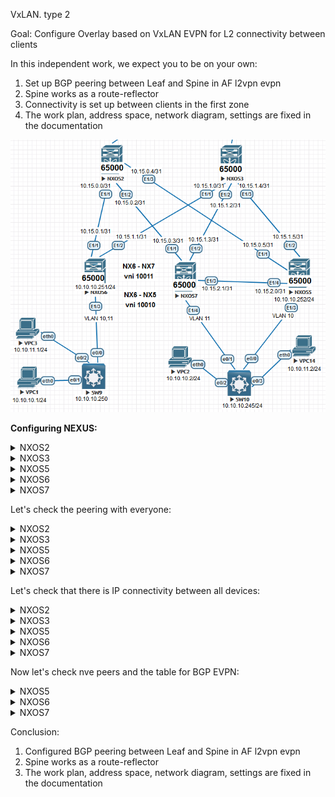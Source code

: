 VxLAN. type 2

Goal: Configure Overlay based on VxLAN EVPN for L2 connectivity between clients

In this independent work, we expect you to be on your own:



1. Set up BGP peering between Leaf and Spine in AF l2vpn evpn
2. Spine works as a route-reflector
3. Connectivity is set up between clients in the first zone
4. The work plan, address space, network diagram, settings are fixed in the documentation



![Scheme](img/Scheme.png)

**Configuring NEXUS:**

 <details>
<summary>NXOS2</summary>
<pre><code>
conf t
!
hostname NX2
!
nv overlay evpn
feature ospf
feature bgp
feature nv overlay
!
interface Ethernet1/1
  no switchport
  medium p2p
  ip unnumbered loopback0
  ip ospf authentication-key 3 e7cddfe7d0564e2c
  ip ospf network point-to-point
  no ip ospf passive-interface
  ip router ospf 1 area 0.0.0.0
  no shutdown
!
interface Ethernet1/2
  no switchport
  medium p2p
  ip unnumbered loopback0
  ip ospf authentication-key 3 e7cddfe7d0564e2c
  ip ospf network point-to-point
  no ip ospf passive-interface
  ip router ospf 1 area 0.0.0.0
  no shutdown
!
interface Ethernet1/3
  no switchport
  medium p2p
  ip unnumbered loopback0
  ip ospf authentication-key 3 e7cddfe7d0564e2c
  ip ospf network point-to-point
  no ip ospf passive-interface
  ip router ospf 1 area 0.0.0.0
  no shutdown
!
interface loopback0
  ip address 1.1.1.2/24
  ip router ospf 1 area 0.0.0.0
!
line console
  exec-timeout 0
line vty
  exec-timeout 0
!
router ospf 1
  router-id 1.1.1.2
  passive-interface default
 !
router bgp 65000
  template peer LEAF
    remote-as 65000
    update-source loopback0
    address-family l2vpn evpn
      send-community
      send-community extended
      route-reflector-client
  neighbor 1.1.1.5
    inherit peer LEAF
  neighbor 1.1.1.6
    inherit peer LEAF
  neighbor 1.1.1.7
    inherit peer LEAF
 !
end
copy run star
</code></pre>
</details>
<details>
  <summary>NXOS3</summary>
<pre><code>
conf t
!
hostname NX3
!
nv overlay evpn
feature ospf
feature bgp
feature nv overlay
!
interface Ethernet1/1
  no switchport
  medium p2p
  ip unnumbered loopback0
  ip ospf authentication-key 3 e7cddfe7d0564e2c
  ip ospf network point-to-point
  no ip ospf passive-interface
  ip router ospf 1 area 0.0.0.0
  no shutdown
!
interface Ethernet1/2
  no switchport
  medium p2p
  ip unnumbered loopback0
  ip ospf authentication-key 3 e7cddfe7d0564e2c
  ip ospf network point-to-point
  no ip ospf passive-interface
  ip router ospf 1 area 0.0.0.0
  no shutdown
!
interface Ethernet1/3
  no switchport
  medium p2p
  ip unnumbered loopback0
  ip ospf authentication-key 3 e7cddfe7d0564e2c
  ip ospf network point-to-point
  no ip ospf passive-interface
  ip router ospf 1 area 0.0.0.0
  no shutdown
!
interface loopback0
  ip address 1.1.1.3/24
  ip router ospf 1 area 0.0.0.0
!
line console
  exec-timeout 0
line vty
  exec-timeout 0
!
router ospf 1
  router-id 1.1.1.3
  passive-interface default
!
router bgp 65000
  template peer LEAF
    remote-as 65000
    update-source loopback0
    address-family l2vpn evpn
      send-community
      send-community extended
      route-reflector-client
  neighbor 1.1.1.5
    inherit peer LEAF
  neighbor 1.1.1.6
    inherit peer LEAF
  neighbor 1.1.1.7
    inherit peer LEAF
!
end
copy run star
</code></pre>
</details>
<details>
<summary>NXOS5</summary>
<pre><code>
conf t
!
hostname NX5
!
nv overlay evpn
feature ospf
feature bgp
feature interface-vlan
feature vn-segment-vlan-based
feature nv overlay
!
fabric forwarding anycast-gateway-mac 0001.0001.0001
vlan 1,10
vlan 10
  vn-segment 10010
!
interface Vlan10
  no shutdown
  ip address 10.10.10.254/24
  fabric forwarding mode anycast-gateway
!
interface nve1
  no shutdown
  host-reachability protocol bgp
  source-interface loopback0
  member vni 10010
    ingress-replication protocol bgp
!
interface Ethernet1/1
  no switchport
  medium p2p
  ip unnumbered loopback0
  ip ospf authentication-key 3 e7cddfe7d0564e2c
  ip ospf network point-to-point
  no ip ospf passive-interface
  ip router ospf 1 area 0.0.0.0
  no shutdown
!
interface Ethernet1/2
  no switchport
  medium p2p
  ip unnumbered loopback0
  ip ospf authentication-key 3 e7cddfe7d0564e2c
  ip ospf network point-to-point
  no ip ospf passive-interface
  ip router ospf 1 area 0.0.0.0
  no shutdown
!
interface Ethernet1/3
  switchport mode trunk
  switchport trunk allowed vlan 10
!
interface Ethernet1/4
  no switchport
  medium p2p
  ip unnumbered loopback0
  ip ospf authentication-key 3 e7cddfe7d0564e2c
  ip ospf network point-to-point
  no ip ospf passive-interface
  ip router ospf 1 area 0.0.0.0
  no shutdown
!
interface loopback0
  ip address 1.1.1.5/24
  ip router ospf 1 area 0.0.0.0
!
line console
  exec-timeout 0
line vty
  exec-timeout 0
!
router ospf 1
  router-id 1.1.1.5
  passive-interface default
!
router bgp 65000
  template peer SPINE
    remote-as 65000
    update-source loopback0
    address-family l2vpn evpn
      send-community
      send-community extended
  neighbor 1.1.1.2
    inherit peer SPINE
  neighbor 1.1.1.3
    inherit peer SPINE
!
end
copy run star
</code></pre>
</details>
<details>
<summary>NXOS6</summary>
<pre><code>
configure terminal
!
hostname NX6
!
nv overlay evpn
feature ospf
feature bgp
feature interface-vlan
feature vn-segment-vlan-based
feature nv overlay
!
fabric forwarding anycast-gateway-mac 0001.0001.0001
vlan 1,10-11
vlan 10
  vn-segment 10010
vlan 11
  vn-segment 10011
!
interface Vlan10
  no shutdown
  ip address 10.10.10.254/24
  fabric forwarding mode anycast-gateway
!
interface Vlan11
  no shutdown
  ip address 10.10.11.254/24
  fabric forwarding mode anycast-gateway
!
interface nve1
  no shutdown
  host-reachability protocol bgp
  source-interface loopback0
  member vni 10010
    ingress-replication protocol bgp
  member vni 10011
    ingress-replication protocol bgp
!
interface Ethernet1/1
  no switchport
  medium p2p
  ip unnumbered loopback0
  ip ospf authentication-key 3 e7cddfe7d0564e2c
  ip ospf network point-to-point
  no ip ospf passive-interface
  ip router ospf 1 area 0.0.0.0
  no shutdown
!
interface Ethernet1/2
  no switchport
  medium p2p
  ip unnumbered loopback0
  ip ospf authentication-key 3 e7cddfe7d0564e2c
  ip ospf network point-to-point
  no ip ospf passive-interface
  ip router ospf 1 area 0.0.0.0
  no shutdown
!
interface Ethernet1/3
  switchport mode trunk
  spanning-tree bpdufilter enable
!
interface loopback0
  ip address 1.1.1.6/24
  ip router ospf 1 area 0.0.0.0
!
line console
  exec-timeout 0
line vty
  exec-timeout 0
!
router ospf 1
  router-id 1.1.1.6
  passive-interface default
!
router bgp 65000
  template peer SPINE
    remote-as 65000
    update-source loopback0
    address-family l2vpn evpn
      send-community
      send-community extended
  neighbor 1.1.1.2
    inherit peer SPINE
  neighbor 1.1.1.3
    inherit peer SPINE
!
end
copy run star
</code></pre>
</details>
<details>
<summary>NXOS7</summary>
<pre><code>
configure terminal
!
hostname NX7
!
nv overlay evpn
feature ospf
feature bgp
feature interface-vlan
feature vn-segment-vlan-based
feature nv overlay
!
fabric forwarding anycast-gateway-mac 0001.0001.0001
vlan 1,11
vlan 11
  vn-segment 10011
!
interface Vlan11
  no shutdown
  ip address 10.10.11.254/24
  fabric forwarding mode anycast-gateway
!
interface nve1
  no shutdown
  host-reachability protocol bgp
  source-interface loopback0
  member vni 10011
    ingress-replication protocol bgp
!
interface Ethernet1/1
  no switchport
  medium p2p
  ip unnumbered loopback0
  ip ospf authentication-key 3 e7cddfe7d0564e2c
  ip ospf network point-to-point
  no ip ospf passive-interface
  ip router ospf 1 area 0.0.0.0
  no shutdown
!
interface Ethernet1/2
  no switchport
  medium p2p
  ip unnumbered loopback0
  ip ospf authentication-key 3 e7cddfe7d0564e2c
  ip ospf network point-to-point
  no ip ospf passive-interface
  ip router ospf 1 area 0.0.0.0
  no shutdown
!
interface Ethernet1/3
  no switchport
  medium p2p
  ip unnumbered loopback0
  ip ospf authentication-key 3 e7cddfe7d0564e2c
  ip ospf network point-to-point
  no ip ospf passive-interface
  ip router ospf 1 area 0.0.0.0
  no shutdown
!
interface Ethernet1/4
  switchport mode trunk
  spanning-tree bpdufilter enable
!
interface loopback0
  ip address 1.1.1.7/24
  ip router ospf 1 area 0.0.0.0
!
line console
  exec-timeout 0
line vty
  exec-timeout 0
!
router ospf 1
  router-id 1.1.1.7
  passive-interface default
!
router bgp 65000
  template peer SPINE
    remote-as 65000
    update-source loopback0
    address-family l2vpn evpn
      send-community
      send-community extended
  neighbor 1.1.1.2
    inherit peer SPINE
  neighbor 1.1.1.3
    inherit peer SPINE
!
end
copy run star
</code></pre>
</details>

Let's check the peering with everyone:

<details>
<summary>NXOS2</summary>
<pre><code>
NX2# sh bgp l2vpn evpn summary
BGP summary information for VRF default, address family L2VPN EVPN
BGP router identifier 1.1.1.2, local AS number 65000
BGP table version is 5922, L2VPN EVPN config peers 3, capable peers 3
6 network entries and 6 paths using 1320 bytes of memory
BGP attribute entries [5/820], BGP AS path entries [0/0]
BGP community entries [0/0], BGP clusterlist entries [0/0]
!
Neighbor        V    AS MsgRcvd MsgSent   TblVer  InQ OutQ Up/Down  State/PfxRcd
1.1.1.5         4 65000    8350    7161     5922    0    0    4d07h 1         
1.1.1.6         4 65000    8457    7226     5922    0    0    4d07h 2         
1.1.1.7         4 65000    6563    8099     5922    0    0    2d22h 3  
</code></pre>
</details>
<details>
<summary>NXOS3</summary>
<pre><code>
 NX3#  sh bgp l2vpn evpn summary
BGP summary information for VRF default, address family L2VPN EVPN
BGP router identifier 1.1.1.3, local AS number 65000
BGP table version is 5925, L2VPN EVPN config peers 3, capable peers 3
8 network entries and 8 paths using 1760 bytes of memory
BGP attribute entries [6/984], BGP AS path entries [0/0]
BGP community entries [0/0], BGP clusterlist entries [0/0]
!
Neighbor        V    AS MsgRcvd MsgSent   TblVer  InQ OutQ Up/Down  State/PfxRcd
1.1.1.5         4 65000    8353    7160     5925    0    0    4d07h 1         
1.1.1.6         4 65000    8456    7223     5925    0    0    4d07h 4         
1.1.1.7         4 65000    6565    8097     5925    0    0    2d22h 3 
</code></pre>
</details>
<details>
<summary>NXOS5</summary>
<pre><code>
 NX3#  sh bgp l2vpn evpn summary
BGP summary information for VRF default, address family L2VPN EVPN
BGP router identifier 1.1.1.3, local AS number 65000
BGP table version is 5925, L2VPN EVPN config peers 3, capable peers 3
8 network entries and 8 paths using 1760 bytes of memory
BGP attribute entries [6/984], BGP AS path entries [0/0]
BGP community entries [0/0], BGP clusterlist entries [0/0]
!
Neighbor        V    AS MsgRcvd MsgSent   TblVer  InQ OutQ Up/Down  State/PfxRcd
1.1.1.2         4 65000    8769    7031    12020    0    0    4d07h 1         
1.1.1.3         4 65000    8771    7032    12020    0    0    4d07h 1  
</code></pre>
</details>
<details>
<summary>NXOS6</summary>
<pre><code>
 NX3#  sh bgp l2vpn evpn summary
BGP summary information for VRF default, address family L2VPN EVPN
BGP router identifier 1.1.1.3, local AS number 65000
BGP table version is 5925, L2VPN EVPN config peers 3, capable peers 3
8 network entries and 8 paths using 1760 bytes of memory
BGP attribute entries [6/984], BGP AS path entries [0/0]
BGP community entries [0/0], BGP clusterlist entries [0/0]
!
Neighbor        V    AS MsgRcvd MsgSent   TblVer  InQ OutQ Up/Down  State/PfxRcd
1.1.1.2         4 65000    8752    7047    13033    0    0    4d07h 4         
1.1.1.3         4 65000    8748    7043    13033    0    0    4d07h 4  
</code></pre>
</details>
<details>
<summary>NXOS7</summary>
<pre><code>
 NX3#  sh bgp l2vpn evpn summary
BGP summary information for VRF default, address family L2VPN EVPN
BGP router identifier 1.1.1.3, local AS number 65000
BGP table version is 5925, L2VPN EVPN config peers 3, capable peers 3
8 network entries and 8 paths using 1760 bytes of memory
BGP attribute entries [6/984], BGP AS path entries [0/0]
BGP community entries [0/0], BGP clusterlist entries [0/0]
!
Neighbor        V    AS MsgRcvd MsgSent   TblVer  InQ OutQ Up/Down  State/PfxRcd
1.1.1.2         4 65000    8207    4423     1870    0    0    2d22h 2         
1.1.1.3         4 65000    8206    4423     1870    0    0    2d22h 2  
</code></pre>
</details>

Let's check that there is IP connectivity between all devices:


<details>
<summary>NXOS2</summary>
<pre><code>
NX2# show ip route 
IP Route Table for VRF "default"
'*' denotes best ucast next-hop
'**' denotes best mcast next-hop
'[x/y]' denotes [preference/metric]
!
1.1.1.0/24, ubest/mbest: 1/0, attached
    *via 1.1.1.2, Lo0, [0/0], 4d09h, direct
1.1.1.1/32, ubest/mbest: 1/0
    *via 172.25.20.3, Eth1/4, [110/81], 4d08h, ospf-1, inter
1.1.1.2/32, ubest/mbest: 1/0, attached
    *via 1.1.1.2, Lo0, [0/0], 4d09h, local
1.1.1.3/32, ubest/mbest: 1/0
    *via 172.25.20.2, Eth1/4, [110/41], 4d08h, ospf-1, intra
1.1.1.4/32, ubest/mbest: 1/0
    *via 172.25.20.3, Eth1/4, [110/41], 4d08h, ospf-1, inter
1.1.1.5/32, ubest/mbest: 1/0
    *via 1.1.1.5, Eth1/3, [110/41], 4d09h, ospf-1, intra
1.1.1.6/32, ubest/mbest: 1/0
    *via 1.1.1.6, Eth1/1, [110/41], 4d09h, ospf-1, intra
1.1.1.7/32, ubest/mbest: 1/0
    *via 1.1.1.7, Eth1/2, [110/41], 2d22h, ospf-1, intra
172.25.20.0/24, ubest/mbest: 1/0, attached
    *via 172.25.20.1, Eth1/4, [0/0], 4d08h, direct
172.25.20.1/32, ubest/mbest: 1/0, attached
    *via 172.25.20.1, Eth1/4, [0/0], 4d08h, local
</code></pre>
</details>
<details>
<summary>NXOS3</summary>
<pre><code>
NX3# show ip route 
IP Route Table for VRF "default"
'*' denotes best ucast next-hop
'**' denotes best mcast next-hop
'[x/y]' denotes [preference/metric]
!
1.1.1.0/24, ubest/mbest: 1/0, attached
    *via 1.1.1.3, Lo0, [0/0], 4d09h, direct
1.1.1.1/32, ubest/mbest: 1/0
    *via 172.25.20.3, Eth1/4, [110/81], 4d08h, ospf-1, inter
1.1.1.2/32, ubest/mbest: 1/0
    *via 172.25.20.1, Eth1/4, [110/41], 4d08h, ospf-1, intra
1.1.1.3/32, ubest/mbest: 1/0, attached
    *via 1.1.1.3, Lo0, [0/0], 4d09h, local
1.1.1.4/32, ubest/mbest: 1/0
    *via 172.25.20.3, Eth1/4, [110/41], 4d08h, ospf-1, inter
1.1.1.5/32, ubest/mbest: 1/0
    *via 1.1.1.5, Eth1/3, [110/41], 4d09h, ospf-1, intra
1.1.1.6/32, ubest/mbest: 1/0
    *via 1.1.1.6, Eth1/1, [110/41], 4d09h, ospf-1, intra
1.1.1.7/32, ubest/mbest: 1/0
    *via 1.1.1.7, Eth1/2, [110/41], 2d22h, ospf-1, intra
172.25.20.0/24, ubest/mbest: 1/0, attached
    *via 172.25.20.2, Eth1/4, [0/0], 4d08h, direct
172.25.20.2/32, ubest/mbest: 1/0, attached
    *via 172.25.20.2, Eth1/4, [0/0], 4d08h, local
</code></pre>
</details>
<details>
<summary>NXOS5</summary>
<pre><code>
NX5(config)#  sh ip route
IP Route Table for VRF "default"
'*' denotes best ucast next-hop
'**' denotes best mcast next-hop
'[x/y]' denotes [preference/metric]
!
1.1.1.0/24, ubest/mbest: 1/0, attached
    *via 1.1.1.5, Lo0, [0/0], 4d09h, direct
1.1.1.1/32, ubest/mbest: 2/0
    *via 1.1.1.2, Eth1/1, [110/121], 4d08h, ospf-1, inter
    *via 1.1.1.3, Eth1/2, [110/121], 4d08h, ospf-1, inter
1.1.1.2/32, ubest/mbest: 1/0
    *via 1.1.1.2, Eth1/1, [110/41], 4d09h, ospf-1, intra
1.1.1.3/32, ubest/mbest: 1/0
    *via 1.1.1.3, Eth1/2, [110/41], 4d09h, ospf-1, intra
1.1.1.4/32, ubest/mbest: 2/0
    *via 1.1.1.2, Eth1/1, [110/81], 4d08h, ospf-1, inter
    *via 1.1.1.3, Eth1/2, [110/81], 4d08h, ospf-1, inter
1.1.1.5/32, ubest/mbest: 1/0, attached
    *via 1.1.1.5, Lo0, [0/0], 4d09h, local
1.1.1.6/32, ubest/mbest: 2/0
    *via 1.1.1.2, Eth1/1, [110/81], 4d09h, ospf-1, intra
    *via 1.1.1.3, Eth1/2, [110/81], 4d09h, ospf-1, intra
1.1.1.7/32, ubest/mbest: 1/0
    *via 1.1.1.7, Eth1/4, [110/41], 1d17h, ospf-1, intra
10.10.10.0/24, ubest/mbest: 1/0, attached
    *via 10.10.10.254, Vlan10, [0/0], 09:39:02, direct
10.10.10.254/32, ubest/mbest: 1/0, attached
    *via 10.10.10.254, Vlan10, [0/0], 09:39:02, local
172.25.20.0/24, ubest/mbest: 2/0
    *via 1.1.1.2, Eth1/1, [110/80], 4d08h, ospf-1, intra
    *via 1.1.1.3, Eth1/2, [110/80], 4d08h, ospf-1, intra
</code></pre>
</details>
<details>
<summary>NXOS6</summary>
<pre><code>
NX6(config)# show ip route 
IP Route Table for VRF "default"
'*' denotes best ucast next-hop
'**' denotes best mcast next-hop
'[x/y]' denotes [preference/metric]
!
1.1.1.0/24, ubest/mbest: 1/0, attached
    *via 1.1.1.6, Lo0, [0/0], 4d09h, direct
1.1.1.1/32, ubest/mbest: 2/0
    *via 1.1.1.2, Eth1/1, [110/121], 4d08h, ospf-1, inter
    *via 1.1.1.3, Eth1/2, [110/121], 4d08h, ospf-1, inter
1.1.1.2/32, ubest/mbest: 1/0
    *via 1.1.1.2, Eth1/1, [110/41], 4d09h, ospf-1, intra
1.1.1.3/32, ubest/mbest: 1/0
    *via 1.1.1.3, Eth1/2, [110/41], 4d09h, ospf-1, intra
1.1.1.4/32, ubest/mbest: 2/0
    *via 1.1.1.2, Eth1/1, [110/81], 4d08h, ospf-1, inter
    *via 1.1.1.3, Eth1/2, [110/81], 4d08h, ospf-1, inter
1.1.1.5/32, ubest/mbest: 2/0
    *via 1.1.1.2, Eth1/1, [110/81], 4d09h, ospf-1, intra
    *via 1.1.1.3, Eth1/2, [110/81], 4d09h, ospf-1, intra
1.1.1.6/32, ubest/mbest: 1/0, attached
    *via 1.1.1.6, Lo0, [0/0], 4d09h, local
1.1.1.7/32, ubest/mbest: 2/0
    *via 1.1.1.2, Eth1/1, [110/81], 2d22h, ospf-1, intra
    *via 1.1.1.3, Eth1/2, [110/81], 2d22h, ospf-1, intra
10.10.10.0/24, ubest/mbest: 1/0, attached
    *via 10.10.10.254, Vlan10, [0/0], 10:06:46, direct
10.10.10.254/32, ubest/mbest: 1/0, attached
    *via 10.10.10.254, Vlan10, [0/0], 10:06:46, local
10.10.11.0/24, ubest/mbest: 1/0, attached
    *via 10.10.11.254, Vlan11, [0/0], 10:06:36, direct
10.10.11.254/32, ubest/mbest: 1/0, attached
    *via 10.10.11.254, Vlan11, [0/0], 10:06:36, local
172.25.20.0/24, ubest/mbest: 2/0
    *via 1.1.1.2, Eth1/1, [110/80], 4d08h, ospf-1, intra
    *via 1.1.1.3, Eth1/2, [110/80], 4d08h, ospf-1, intra
</code></pre>
</details>
<details>
<summary>NXOS7</summary>
<pre><code>
NX7# show ip route 
IP Route Table for VRF "default"
'*' denotes best ucast next-hop
'**' denotes best mcast next-hop
'[x/y]' denotes [preference/metric]
!
1.1.1.0/24, ubest/mbest: 1/0, attached
    *via 1.1.1.7, Lo0, [0/0], 2d22h, direct
1.1.1.1/32, ubest/mbest: 2/0
    *via 1.1.1.2, Eth1/1, [110/121], 2d22h, ospf-1, inter
    *via 1.1.1.3, Eth1/2, [110/121], 2d22h, ospf-1, inter
1.1.1.2/32, ubest/mbest: 1/0
    *via 1.1.1.2, Eth1/1, [110/41], 2d22h, ospf-1, intra
1.1.1.3/32, ubest/mbest: 1/0
    *via 1.1.1.3, Eth1/2, [110/41], 2d22h, ospf-1, intra
1.1.1.4/32, ubest/mbest: 2/0
    *via 1.1.1.2, Eth1/1, [110/81], 2d22h, ospf-1, inter
    *via 1.1.1.3, Eth1/2, [110/81], 2d22h, ospf-1, inter
1.1.1.5/32, ubest/mbest: 1/0
    *via 1.1.1.5, Eth1/3, [110/41], 1d17h, ospf-1, intra
1.1.1.6/32, ubest/mbest: 2/0
    *via 1.1.1.2, Eth1/1, [110/81], 2d22h, ospf-1, intra
    *via 1.1.1.3, Eth1/2, [110/81], 2d22h, ospf-1, intra
1.1.1.7/32, ubest/mbest: 1/0, attached
    *via 1.1.1.7, Lo0, [0/0], 2d22h, local
10.10.11.0/24, ubest/mbest: 1/0, attached
    *via 10.10.11.254, Vlan11, [0/0], 10:05:40, direct
10.10.11.2/32, ubest/mbest: 1/0, attached
    *via 10.10.11.2, Vlan11, [190/0], 10:02:52, hmm
10.10.11.254/32, ubest/mbest: 1/0, attached
    *via 10.10.11.254, Vlan11, [0/0], 10:05:40, local
172.25.20.0/24, ubest/mbest: 2/0
    *via 1.1.1.2, Eth1/1, [110/80], 2d22h, ospf-1, intra
    *via 1.1.1.3, Eth1/2, [110/80], 2d22h, ospf-1, intra
</code></pre>
</details>

Now let's check nve peers and the table for BGP EVPN:

<details>
<summary>NXOS5</summary>
<pre><code>
NX5#  sh nve peers
Interface Peer-IP          State LearnType Uptime   Router-Mac       
--------- ---------------  ----- --------- -------- -----------------
nve1      1.1.1.6          Up    CP        3d22h    n/a  
!
NX5#  sh bgp l2vpn evpn
BGP routing table information for VRF default, address family L2VPN EVPN
BGP table version is 12037, Local Router ID is 1.1.1.5
Status: s-suppressed, x-deleted, S-stale, d-dampened, h-history, *-valid, >-best
Path type: i-internal, e-external, c-confed, l-local, a-aggregate, r-redist, I-i
njected
Origin codes: i - IGP, e - EGP, ? - incomplete, | - multipath, & - backup, 2 - b
est2
!
   Network            Next Hop            Metric     LocPrf     Weight Path
Route Distinguisher: 1.1.1.5:32777    (L2VNI 10010)
*>l[3]:[0]:[32]:[1.1.1.5]/88
                      1.1.1.5                           100      32768 i
*>i[3]:[0]:[32]:[1.1.1.6]/88
                      1.1.1.6                           100          0 i
!
Route Distinguisher: 1.1.1.6:32777
* i[3]:[0]:[32]:[1.1.1.6]/88
                      1.1.1.6                           100          0 i
*>i                   1.1.1.6                           100          0 i
</code></pre>
</details>
<details>
<summary>NXOS6</summary>
<pre><code>
NX6# sh nve peers
Interface Peer-IP          State LearnType Uptime   Router-Mac       
--------- ---------------  ----- --------- -------- -----------------
nve1      1.1.1.5          Up    CP        3d22h    n/a              
nve1      1.1.1.7          Up    CP        10:50:21 n/a     
!
NX6# sh bgp l2vpn evpn
BGP routing table information for VRF default, address family L2VPN EVPN
BGP table version is 13061, Local Router ID is 1.1.1.6
Status: s-suppressed, x-deleted, S-stale, d-dampened, h-history, *-valid, >-best
Path type: i-internal, e-external, c-confed, l-local, a-aggregate, r-redist, I-i
njected
Origin codes: i - IGP, e - EGP, ? - incomplete, | - multipath, & - backup, 2 - b
est2
!
   Network            Next Hop            Metric     LocPrf     Weight Path
Route Distinguisher: 1.1.1.5:32777
* i[3]:[0]:[32]:[1.1.1.5]/88
                      1.1.1.5                           100          0 i
*>i                   1.1.1.5                           100          0 i
!
Route Distinguisher: 1.1.1.6:32777    (L2VNI 10010)
*>i[3]:[0]:[32]:[1.1.1.5]/88
                      1.1.1.5                           100          0 i
*>l[3]:[0]:[32]:[1.1.1.6]/88
                      1.1.1.6                           100      32768 i
!
Route Distinguisher: 1.1.1.6:32778    (L2VNI 10011)
*>i[2]:[0]:[0]:[48]:[0050.7966.680e]:[0]:[0.0.0.0]/216
                      1.1.1.7                           100          0 i
*>i[2]:[0]:[0]:[48]:[0050.7966.680e]:[32]:[10.10.11.2]/248
                      1.1.1.7                           100          0 i
*>l[3]:[0]:[32]:[1.1.1.6]/88
                      1.1.1.6                           100      32768 i
*>i[3]:[0]:[32]:[1.1.1.7]/88
                      1.1.1.7                           100          0 i
!
Route Distinguisher: 1.1.1.7:32778
*>i[2]:[0]:[0]:[48]:[0050.7966.680e]:[0]:[0.0.0.0]/216
                      1.1.1.7                           100          0 i
* i                   1.1.1.7                           100          0 i
  *>i[2]:[0]:[0]:[48]:[0050.7966.680e]:[32]:[10.10.11.2]/248
                      1.1.1.7                           100          0 i
* i                   1.1.1.7                           100          0 i
* i[3]:[0]:[32]:[1.1.1.7]/88
                      1.1.1.7                           100          0 i
                  *>i                   1.1.1.7                           100          0 i
                  </code></pre>
                  </details>
<details>
<summary>NXOS7</summary>
<pre><code>
NX7# sh nve peers
Interface Peer-IP          State LearnType Uptime   Router-Mac       
--------- ---------------  ----- --------- -------- -----------------
nve1      1.1.1.6          Up    CP        10:50:09 n/a  
!
NX7#  sh bgp l2vpn evpn
BGP routing table information for VRF default, address family L2VPN EVPN
BGP table version is 1890, Local Router ID is 1.1.1.7
Status: s-suppressed, x-deleted, S-stale, d-dampened, h-history, *-valid, >-best
Path type: i-internal, e-external, c-confed, l-local, a-aggregate, r-redist, I-i
njected
Origin codes: i - IGP, e - EGP, ? - incomplete, | - multipath, & - backup, 2 - b
est2
!
   Network            Next Hop            Metric     LocPrf     Weight Path
Route Distinguisher: 1.1.1.6:32778
* i[3]:[0]:[32]:[1.1.1.6]/88
                      1.1.1.6                           100          0 i
*>i                   1.1.1.6                           100          0 i
Route Distinguisher: 1.1.1.7:32778    (L2VNI 10011)
*>l[2]:[0]:[0]:[48]:[0050.7966.680e]:[0]:[0.0.0.0]/216
                      1.1.1.7                           100      32768 i
*>l[2]:[0]:[0]:[48]:[0050.7966.680e]:[32]:[10.10.11.2]/248
                      1.1.1.7                           100      32768 i
*>i[3]:[0]:[32]:[1.1.1.6]/88
                      1.1.1.6                           100          0 i
*>l[3]:[0]:[32]:[1.1.1.7]/88
                      1.1.1.7                           100      32768 i
</code></pre>
</details>


Conclusion:

1. Configured BGP peering between Leaf and Spine in AF l2vpn evpn
2. Spine works as a route-reflector
3. The work plan, address space, network diagram, settings are fixed in the documentation